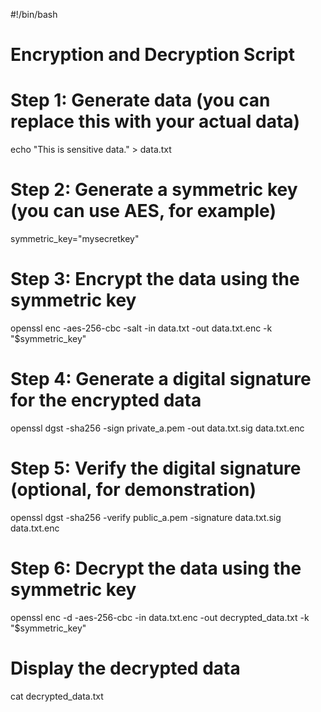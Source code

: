 #!/bin/bash
# Encryption and Decryption Script

# Step 1: Generate data (you can replace this with your actual data)
echo "This is sensitive data." > data.txt

# Step 2: Generate a symmetric key (you can use AES, for example)
symmetric_key="mysecretkey"

# Step 3: Encrypt the data using the symmetric key
openssl enc -aes-256-cbc -salt -in data.txt -out data.txt.enc -k "$symmetric_key"

# Step 4: Generate a digital signature for the encrypted data
openssl dgst -sha256 -sign private_a.pem -out data.txt.sig data.txt.enc

# Step 5: Verify the digital signature (optional, for demonstration)
openssl dgst -sha256 -verify public_a.pem -signature data.txt.sig data.txt.enc

# Step 6: Decrypt the data using the symmetric key
openssl enc -d -aes-256-cbc -in data.txt.enc -out decrypted_data.txt -k "$symmetric_key"

# Display the decrypted data
cat decrypted_data.txt
